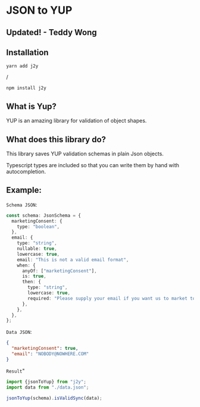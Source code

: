 # JSON to YUP

## Updated! - Teddy Wong

## Installation

    yarn add j2y
/

    npm install j2y

## What is Yup?
YUP is an amazing library for validation of object shapes.

## What does this library do?
This library saves YUP validation schemas in plain Json objects.

Typescript types are included so that you can write them by hand with autocompletion.

## Example:
`Schema JSON`:
```typescript
const schema: JsonSchema = {
  marketingConsent: {
    type: "boolean",
  },
  email: {
    type: "string",
    nullable: true,
    lowercase: true,
    email: "This is not a valid email format",
    when: {
      anyOf: ["marketingConsent"],
      is: true,
      then: {
        type: "string",
        lowercase: true,
        required: "Please supply your email if you want us to market to you",
      },
    },
  },
};
```

`Data JSON`:
```json
{
  "marketingConsent": true,
  "email": "NOBODY@NOWHERE.COM"
}
```

`Result`"

```typescript
import {jsonToYup} from "j2y";
import data from "./data.json";

jsonToYup(schema).isValidSync(data);
```


